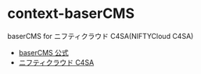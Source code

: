 context-baserCMS
================

baserCMS for ニフティクラウド C4SA(NIFTYCloud C4SA) 

* [baserCMS 公式](http://basercms.net/)
* [ニフティクラウド C4SA](http://c4sa.nifty.com/)
